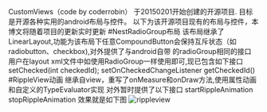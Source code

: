 CustomViews（code by coderrobin） 于20150201开始创建的开源项目.
目标是开源各种实用的android布局与控件。
以下为该开源项目现有的布局与控件，本博文将随着项目的更新实时更新
#NestRadioGroup布局
该布局继承了LinearLayout,功能为该布局下任意CompoundButton会保持互斥状态（如radiobutton、checkbox),对外提供了与android自带 的radioGroup相同的接口
用户在layout xml文件中如使用RadioGroup一样使用即可,现已包含如下接口
setChecked(int checkedId);
setOnCheckedChangeListener
getCheckedId()
#RippleView动画
继承自view，重写了onMeasure和onDraw方法,使用属性动画和自定义的TypeEvaluator实现
对外暂时提供了以下接口
startRippleAnimation
stopRippleAnimation
效果就是如下图
![rippleview ](http://coderrobin.com/image/rippleview.gif  "rippleview")
